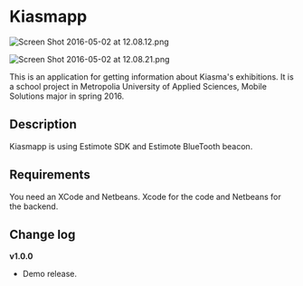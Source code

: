 # Kiasmapp #

![Screen Shot 2016-05-02 at 12.08.12.png](https://bitbucket.org/repo/eB9558/images/246407723-Screen%20Shot%202016-05-02%20at%2012.08.12.png)

![Screen Shot 2016-05-02 at 12.08.21.png](https://bitbucket.org/repo/eB9558/images/2571452467-Screen%20Shot%202016-05-02%20at%2012.08.21.png)

This is an application for getting information about Kiasma's exhibitions. It is a school project in Metropolia University of Applied Sciences, Mobile Solutions major in spring 2016.

## Description ##

Kiasmapp is using Estimote SDK and Estimote BlueTooth beacon.

## Requirements ##

You need an XCode and Netbeans. Xcode for the code and Netbeans for the backend. 

## Change log ##

**v1.0.0**

* Demo release.